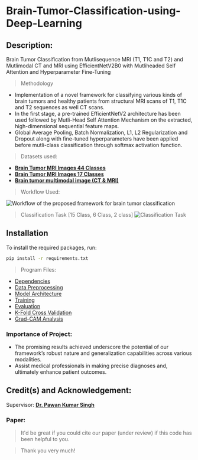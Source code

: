 # Brain-Tumor-Classification-using-Deep-Learning

## Description:

Brain Tumor Classification from Mutlisequence MRI (T1, T1C and T2) and Mutlimodal CT and MRI using EfficientNetV2B0 with Mutliheaded Self Attention and Hyperparameter Fine-Tuning

> Methodology

- Implementation of a novel framework for classifying various kinds of brain tumors and healthy patients from structural MRI scans of T1, T1C and T2 sequences as well CT scans.
- In the first stage, a pre-trained EfficientNetV2 architecture has been used followed by Mutli-Head Self Attention Mechanism on the extracted, high-dimensional sequential feature maps.
- Global Average Pooling, Batch Normalization, L1, L2 Regularization and Dropout along with fine-tuned hyperparameters have been applied before mutli-class classification through softmax activation function.

> Datasets used:
- **[Brain Tumor MRI Images 44 Classes](https://www.kaggle.com/datasets/fernando2rad/brain-tumor-mri-images-44c)**
- **[Brain Tumor MRI Images 17 Classes](https://www.kaggle.com/datasets/fernando2rad/brain-tumor-mri-images-17-classes)**
- **[Brain tumor multimodal image (CT & MRI)](https://www.kaggle.com/datasets/murtozalikhon/brain-tumor-multimodal-image-ct-and-mri)**

> Workflow Used:

![Workflow of the proposed framework for brain tumor classification](https://github.com/user-attachments/assets/d889103d-72c8-43f6-ad19-196e4015311a)

> Classification Task [15 Class, 6 Class, 2 class]
![Classification Task](https://github.com/user-attachments/assets/b15931ac-f4c8-4ce4-b1ab-3a64d3134719)

## Installation

To install the required packages, run:

```bash
pip install -r requirements.txt
```

> Program Files:
- [Dependencies](https://github.com/ksatrajit0/Brain-Tumor-Classification-using-Deep-Learning/blob/main/requirements.txt)
- [Data Preprocessing](https://github.com/ksatrajit0/Brain-Tumor-Classification-using-Deep-Learning/blob/main/data_preprocessing.py)
- [Model Architecture](https://github.com/ksatrajit0/Brain-Tumor-Classification-using-Deep-Learning/blob/main/model.py)
- [Training](https://github.com/ksatrajit0/Brain-Tumor-Classification-using-Deep-Learning/blob/main/training.py)
- [Evaluation](https://github.com/ksatrajit0/Brain-Tumor-Classification-using-Deep-Learning/blob/main/evaluation.py)
- [K-Fold Cross Validation](https://github.com/ksatrajit0/Brain-Tumor-Classification-using-Deep-Learning/blob/main/cross_validation.py)
- [Grad-CAM Analysis](https://github.com/ksatrajit0/Brain-Tumor-Classification-using-Deep-Learning/blob/main/grad_cam_analysis.py)

### Importance of Project:
- The promising results achieved underscore the potential of our framework’s robust nature and generalization capabilities across various modalities.
- Assist medical professionals in making precise diagnoses and, ultimately enhance patient outcomes.

## Credit(s) and Acknowledgement:

Supervisor: **[Dr. Pawan Kumar Singh](https://scholar.google.com/citations?user=LctgJHoAAAAJ&hl=en&oi=ao)**

### Paper:
> It'd be great if you could cite our paper (under review) if this code has been helpful to you.
 
> Thank you very much!


